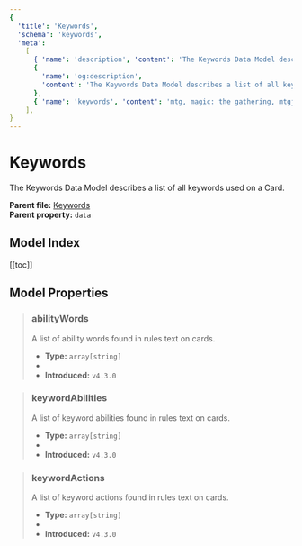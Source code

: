 ```yaml
---
{
  'title': 'Keywords',
  'schema': 'keywords',
  'meta':
    [
      { 'name': 'description', 'content': 'The Keywords Data Model describes a list of all keywords used on a Card.' },
      {
        'name': 'og:description',
        'content': 'The Keywords Data Model describes a list of all keywords used on a Card.',
      },
      { 'name': 'keywords', 'content': 'mtg, magic: the gathering, mtgjson, json, keywords' },
    ],
}
---
```


# Keywords

The Keywords Data Model describes a list of all keywords used on a Card.

**Parent file:** [Keywords](/downloads/all-files/#keywords)  
**Parent property:** `data`

## Model Index

<PropertyToggler/>

[[toc]]

## Model Properties

> ### abilityWords
>
> A list of ability words found in rules text on cards.
>
> - **Type:** `array[string]`
> - <ExampleField type='abilityWords'/>
> - **Introduced:** `v4.3.0`

> ### keywordAbilities
>
> A list of keyword abilities found in rules text on cards.
>
> - **Type:** `array[string]`
> - <ExampleField type='keywordAbilities'/>
> - **Introduced:** `v4.3.0`

> ### keywordActions
>
> A list of keyword actions found in rules text on cards.
>
> - **Type:** `array[string]`
> - <ExampleField type='keywordActions'/>
> - **Introduced:** `v4.3.0`
